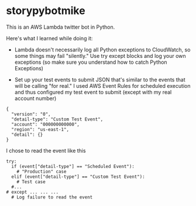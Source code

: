 # storypybotmike

This is an AWS Lambda twitter bot in Python.

Here's what I learned while doing it:

- Lambda doesn't necessarily log all Python exceptions to CloudWatch, so some things may fail "silently." Use try except blocks and log your own exceptions (so make sure you understand how to catch Python Exceptions)

- Set up your test events to submit JSON that's similar to the events that will be calling "for real." I used AWS Event Rules for scheduled execution and thus configured my test event to submit (except with my real account number)
~~~~
{
  "version": "0",
  "detail-type": "Custom Test Event",
  "account": "000000000000",
  "region": "us-east-1",
  "detail": {}
}
~~~~

I chose to read the event like this

~~~~
try:
  if (event["detail-type"] == "Scheduled Event"):
    # "Production" case
  elif (event["detail-type"] == "Custom Test Event"):
    # Test case
  #...
# except ... ... ...
  # Log failure to read the event
~~~~
